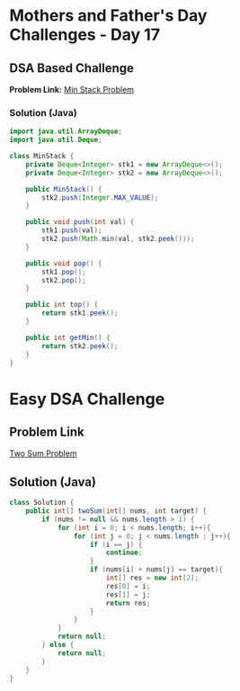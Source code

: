 # Mothers and Father's Day Challenges - Day 17

## DSA Based Challenge

**Problem Link:** [Min Stack Problem](https://leetcode.com/problems/min-stack/)

### Solution (Java)
```java
import java.util.ArrayDeque;
import java.util.Deque;

class MinStack {
    private Deque<Integer> stk1 = new ArrayDeque<>();
    private Deque<Integer> stk2 = new ArrayDeque<>();

    public MinStack() {
        stk2.push(Integer.MAX_VALUE);
    }

    public void push(int val) {
        stk1.push(val);
        stk2.push(Math.min(val, stk2.peek()));
    }

    public void pop() {
        stk1.pop();
        stk2.pop();
    }

    public int top() {
        return stk1.peek();
    }

    public int getMin() {
        return stk2.peek();
    }
}
```

# Easy DSA Challenge

## Problem Link
[Two Sum Problem](https://leetcode.com/problems/two-sum/)

## Solution (Java)
```java
class Solution {
    public int[] twoSum(int[] nums, int target) {
        if (nums != null && nums.length > 1) {
            for (int i = 0; i < nums.length; i++){
                for (int j = 0; j < nums.length ; j++){
                    if (i == j) {
                        continue;
                    }
                    if (nums[i] + nums[j] == target){
                        int[] res = new int[2];
                        res[0] = i;
                        res[1] = j;
                        return res;
                    }
                }
            }
            return null;
        } else {
            return null;
        }
    }
}
